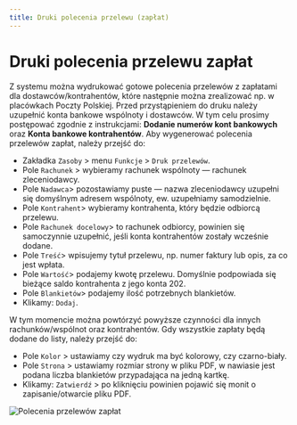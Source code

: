 ```yaml
---
title: Druki polecenia przelewu (zapłat)
---
```


# Druki polecenia przelewu zapłat

Z systemu można wydrukować gotowe polecenia przelewów z zapłatami dla dostawców/kontrahentów, które następnie można zrealizować np. w placówkach Poczty Polskiej. Przed przystąpieniem do druku należy uzupełnić konta bankowe wspólnoty i dostawców. W tym celu prosimy postępować zgodnie z instrukcjami: **Dodanie numerów kont bankowych** oraz **Konta bankowe kontrahentów**. Aby wygenerować polecenia przelewów zapłat, należy przejść do:

- Zakładka `Zasoby` > menu `Funkcje` > `Druk przelewów`.
- Pole `Rachunek` > wybieramy rachunek wspólnoty — rachunek zleceniodawcy.
- Pole `Nadawca`> pozostawiamy puste — nazwa zleceniodawcy uzupełni się domyślnym adresem wspólnoty, ew. uzupełniamy samodzielnie.
- Pole `Kontrahent`> wybieramy kontrahenta, który będzie odbiorcą przelewu.
- Pole `Rachunek docelowy`> to rachunek odbiorcy, powinien się samoczynnie uzupełnić, jeśli konta kontrahentów zostały wcześnie dodane.
- Pole `Treść`> wpisujemy tytuł przelewu, np. numer faktury lub opis, za co jest wpłata.
- Pole `Wartość`> podajemy kwotę przelewu. Domyślnie podpowiada się bieżące saldo kontrahenta z jego konta 202.
- Pole `Blankietów`> podajemy ilość potrzebnych blankietów.
- Klikamy: `Dodaj`.

W tym momencie można powtórzyć powyższe czynności dla innych rachunków/wspólnot oraz kontrahentów. Gdy wszystkie zapłaty będą dodane do listy, należy przejść do:

- Pole `Kolor` > ustawiamy czy wydruk ma być kolorowy, czy czarno-biały.
- Pole `Strona` > ustawiamy rozmiar strony w pliku PDF, w nawiasie jest podana liczba blankietów przypadająca na jedną kartkę.
- Klikamy: `Zatwierdź` > po kliknięciu powinien pojawić się monit o zapisanie/otwarcie pliku PDF.

![Polecenia przelewów zapłat](poleceniazaplat.gif)